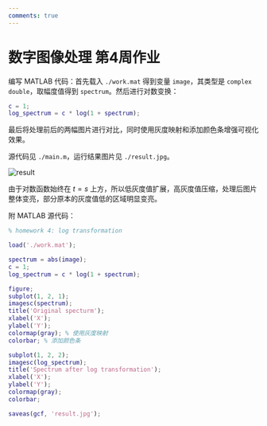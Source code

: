 ```yaml
---
comments: true
---
```


# 数字图像处理 第4周作业

编写 MATLAB 代码：首先载入 `./work.mat` 得到变量 `image`，其类型是 `complex double`，取幅度值得到 `spectrum`。然后进行对数变换：

```matlab
c = 1;
log_spectrum = c * log(1 + spectrum);
```

最后将处理前后的两幅图片进行对比，同时使用灰度映射和添加颜色条增强可视化效果。

源代码见 `./main.m`，运行结果图片见 `./result.jpg`。

![result](https://cdn.jsdelivr.net/gh/DerrickMarcus/picgo_image/images/result.jpg)

由于对数函数始终在 $t = s$ 上方，所以低灰度值扩展，高灰度值压缩，处理后图片整体变亮，部分原本的灰度值低的区域明显变亮。

附 MATLAB 源代码：

```matlab
% homework 4: log transformation

load('./work.mat');

spectrum = abs(image);
c = 1;
log_spectrum = c * log(1 + spectrum);

figure;
subplot(1, 2, 1);
imagesc(spectrum);
title('Original specturm');
xlabel('X');
ylabel('Y');
colormap(gray); % 使用灰度映射
colorbar; % 添加颜色条

subplot(1, 2, 2);
imagesc(log_spectrum);
title('Spectrum after log transformation');
xlabel('X');
ylabel('Y');
colormap(gray);
colorbar;

saveas(gcf, 'result.jpg');
```
